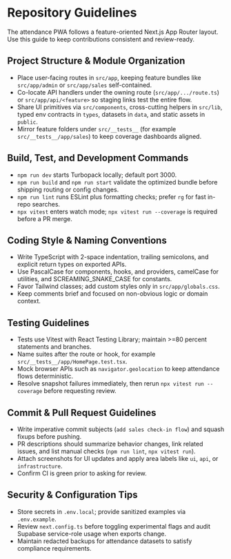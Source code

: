 ﻿# Repository Guidelines

The attendance PWA follows a feature-oriented Next.js App Router layout. Use this guide to keep contributions consistent and review-ready.

## Project Structure & Module Organization
- Place user-facing routes in `src/app`, keeping feature bundles like `src/app/admin` or `src/app/sales` self-contained.
- Co-locate API handlers under the owning route (`src/app/.../route.ts`) or `src/app/api/<feature>` so staging links test the entire flow.
- Share UI primitives via `src/components`, cross-cutting helpers in `src/lib`, typed env contracts in `types`, datasets in `data`, and static assets in `public`.
- Mirror feature folders under `src/__tests__` (for example `src/__tests__/app/sales`) to keep coverage dashboards aligned.

## Build, Test, and Development Commands
- `npm run dev` starts Turbopack locally; default port 3000.
- `npm run build` and `npm run start` validate the optimized bundle before shipping routing or config changes.
- `npm run lint` runs ESLint plus formatting checks; prefer `rg` for fast in-repo searches.
- `npx vitest` enters watch mode; `npx vitest run --coverage` is required before a PR merge.

## Coding Style & Naming Conventions
- Write TypeScript with 2-space indentation, trailing semicolons, and explicit return types on exported APIs.
- Use PascalCase for components, hooks, and providers, camelCase for utilities, and SCREAMING_SNAKE_CASE for constants.
- Favor Tailwind classes; add custom styles only in `src/app/globals.css`.
- Keep comments brief and focused on non-obvious logic or domain context.

## Testing Guidelines
- Tests use Vitest with React Testing Library; maintain >=80 percent statements and branches.
- Name suites after the route or hook, for example `src/__tests__/app/HomePage.test.tsx`.
- Mock browser APIs such as `navigator.geolocation` to keep attendance flows deterministic.
- Resolve snapshot failures immediately, then rerun `npx vitest run --coverage` before requesting review.

## Commit & Pull Request Guidelines
- Write imperative commit subjects (`add sales check-in flow`) and squash fixups before pushing.
- PR descriptions should summarize behavior changes, link related issues, and list manual checks (`npm run lint`, `npx vitest run`).
- Attach screenshots for UI updates and apply area labels like `ui`, `api`, or `infrastructure`.
- Confirm CI is green prior to asking for review.

## Security & Configuration Tips
- Store secrets in `.env.local`; provide sanitized examples via `.env.example`.
- Review `next.config.ts` before toggling experimental flags and audit Supabase service-role usage when exports change.
- Maintain redacted backups for attendance datasets to satisfy compliance requirements.
